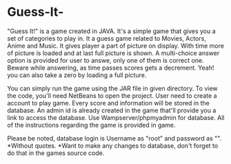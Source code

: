 # Guess-It-
"Guess It!" is a game created in JAVA. It's a simple game that gives you a set of categories to play in.
It a guess game related to Movies, Actors, Anime and Music.
It gives player a part of picture on display. With time more of picture is loaded and at last full picture is shown.
A multi-choice answer option is provided for user to answe, only one of them is correct one.
Beware while answering, as time passes scores gets a decrement. Yeah! you can also take a zero by loading a full picture.

You can simply run the game using the JAR file in given directory. To view the code, you'll need NetBeans to open the project.
User need to create a account to play game. Every score and information will be stored in the database.
An admin id is already created in the game that'll provide you a link to access the database. Use Wampserver/phpmyadmin for database.
All of the instructions regarding the game is provided in game.


Please be noted, database login is Username as "root" and password as "".
*Without quotes.
*Want to make any changes to database, don't forget to do that in the games source code.
